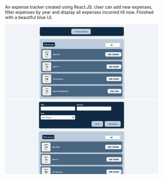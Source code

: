 An expense tracker created using React.JS. User can add new expenses, filter expenses by year and display all expenses incurred till now. Finished with a beautiful blue UI.

![alt text](https://github.com/Nobit-a/Daily-Expense-Tracker/blob/master/1.png)
![alt text](https://github.com/Nobit-a/Daily-Expense-Tracker/blob/master/2.png)
